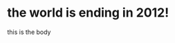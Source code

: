 <!doctype html>

<html>
<head>
<title> no head </title>
</head>

<body>
<h1> the world is ending in 2012!</h1>
this is the body
</body>

</html>  
 
